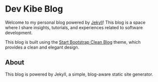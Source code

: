 
# Dev Kibe Blog

Welcome to my personal blog powered by [Jekyll](https://jekyllrb.com/)! This blog is a space where I share insights, tutorials, and experiences related to software development.

This blog is built using the [Start Bootstrap Clean Blog](https://startbootstrap.com/themes/clean-blog) theme, which provides a clean and elegant design.

## About
This blog is powered by Jekyll, a simple, blog-aware static site generator.